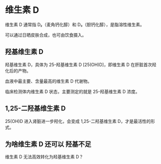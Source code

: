 # 维生素 D

维生素 D 通常指 D₂（麦角钙化醇）和 D₃（胆钙化醇），是脂溶性维生素。

可以通过日晒皮肤合成，也可由饮食摄入。

## 羟基维生素 D

羟基维生素 D，具体为 25-羟基维生素 D [25(OH)D]，即维生素 D 在肝脏首次羟化后的产物。

血液中最主要、含量最高的维生素 D 代谢物。

临床检测体内维生素 D 状态，主要测定的就是 25-羟基维生素 D 浓度。

## 1,25-二羟基维生素 D

25(OH)D 进入肾脏进一步羟化，会变成 1,25-二羟基维生素 D，才是最活性的形式。

## 为啥维生素 D 还可以 羟基不足

维生素 D 无法高效转化为羟基维生素 D？
